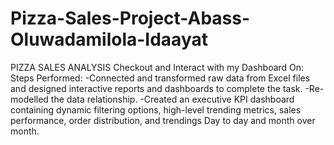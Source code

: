 # Pizza-Sales-Project-Abass-Oluwadamilola-Idaayat
PIZZA SALES ANALYSIS
Checkout and Interact with my Dashboard On:
Steps Performed:
-Connected and transformed raw data from Excel files and designed interactive reports and dashboards to complete the task.
-Re-modelled the data relationship.
-Created an executive KPI dashboard containing dynamic filtering options, high-level trending metrics, sales performance, order distribution, and trendings Day to day and  month over month.
